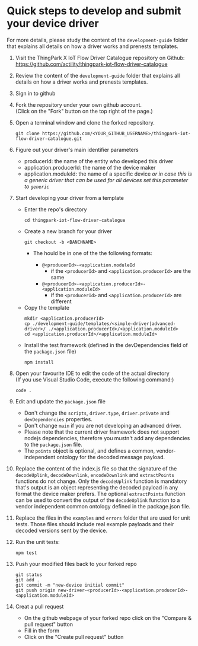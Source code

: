 # Quick steps to develop and submit your device driver

For more details, please study the content of the `development-guide` folder that explains all details on how a driver works and prenests templates.

1. Visit the ThingPark X IoT Flow Driver Catalogue repository on Github:  
   https://github.com/actility/thingpark-iot-flow-driver-catalogue

2. Review the content of the `development-guide` folder that explains all details on how a driver
   works and prenests templates.

3. Sign in to github

4. Fork the repository under your own github account.  
   (Click on the "Fork" button on the top right of the page.)

5. Open a terminal window and clone the forked repository.
    ```
    git clone https://github.com/<YOUR_GITHUB_USERNAME>/thingpark-iot-flow-driver-catalogue.git
    ```
6. Figure out your driver's main identifier parameters
   -  producerId: the name of the entity who developed this driver
   -  application.producerId: the name of the device maker
   -  application.moduleId: the name of a specific device 
      *or in case this is a generic driver that can be used for all devices set this parameter to `generic`*

6. Start developing your driver from a template
    - Enter the repo's directory
      ```
      cd thingpark-iot-flow-driver-catalogue
      ```
    - Create a new branch for your driver  
        ```
        git checkout -b <BANCHNAME>
        ```
        - The <BANCHNAME> hould be in one of the the following formats:
           - `@<producerId>-<application.moduleId`
             * if the `<producerId>` and `<application.producerId>` are the same        
           - `@<producerId>-<application.producerId>-<application.moduleId>`
             * if the `<producerId>` and `<application.producerId>` are different
    - Copy the template
      ```
      mkdir <application.producerId>
      cp ./development-guide/templates/<simple-driver|advanced-driver>/ ./<application.producerId>/<application.moduleId>
      cd <application.producerId>/<application.moduleId>
      ```
    - Install the test framework (defined in the devDependencies field of the `package.json` file)
      ```
      npm install
      ```

7. Open your favourite IDE to edit the code of the actual directory  
   (If you use Visual Studio Code, execute the following command:)
    ```
    code .
    ```

8. Edit and update the `package.json` file
    - Don't change the `scripts`, `driver.type`, `driver.private`
      and `devDependencies` properties.
    - Don't change `main` if you are not developing an advanced driver.
    - Please note that the current driver framework does not support nodejs dependencies, 
      therefore you mustn't add any dependencies to the `package.json` file.
    - The `points` object is optional, and defines a common, vendor-independent ontology 
      for the decoded message payload.

9.  Replace the content of the index.js file so that the signature of the 
`decodeUplink`, `decodeDownlink`, `encodeDownlink` and `extractPoints` functions do not change.
Only the `decodeUplink` function is mandatory that's output is an object representing 
the decoded payload in any format the device maker prefers.
The optional `extractPoints` function can be used to convert the output of the `decodeUplink`
function to a vendor independent common ontology defined in the package.json file.

9. Replace the files in the `examples` and `errors` folder that are used for unit tests.
Those files should include real example payloads and their decoded versions sent by
the device.

10. Run the unit tests:
    ```
    npm test
    ```

11. Push your modified files back to your forked repo
    ```
    git status
    git add .
    git commit -m "new-device initial commit"
    git push origin new-driver-<producerId>-<application.producerId>-<application.moduleId>
    ```

12. Creat a pull request
    - On the github webpage of your forked repo click on the "Compare & pull request" button
    - Fill in the form
    - Click on the "Create pull request" button
